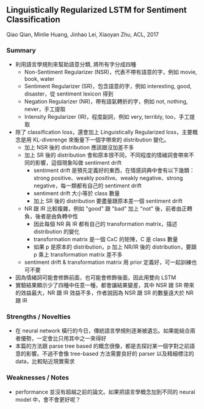 ## Linguistically Regularized LSTM for Sentiment Classification

Qiao Qian, Minlie Huang, Jinhao Lei, Xiaoyan Zhu, ACL, 2017

### Summary
- 利用語言學規則來幫助語意分類, 將所有字分成四種
  - Non-Sentiment Regularizer (NSR)，代表不帶有語意的字，例如 movie, book, water
  - Sentiment Regularizer (SR)，包含語意的字，例如 interesting, good, disaster，從 sentiment lexicon 得到
  - Negation Regularizer (NR)，帶有語氣轉折的字，例如 not, nothing, never，手工提取
  - Intensity Regularizer (IR)，程度副詞，例如 very, terribly, too，手工提取
- 除了 classification loss，還會加上 Linguistically Regularized loss，主要概念是用 KL-diverenge 來衡量下一個字帶來的 distribution 變化。
  - 加上 NSR 後的 distribution 應該跟沒加差不多
  - 加上 SR 後的 distribution 會和原本很不同，不同程度的情緒詞會帶來不同的影響，這個現象叫做 sentiment drift
    - sentiment drift 是預先定義好的東西，在情感詞典中會有以下幾類：strong positive、weakly positive、weakly negative、strong negative，每一類都有自己的 sentiment drift
    - sentiment drift 大小等於 class 數量
    - 加上 SR 後的 distribution 要盡量跟原本差一個 sentiment drift
  - NR 跟 IR 比較複雜，例如 "good" 跟 "bad" 加上 "not" 後，前者由正轉負，後者是由負轉中性
    - 因此每個 NR 與 IR 都有自己的 transformation matrix，描述 distribution 的變化
    - transformation matrix 是一個 CxC 的矩陣，C 是 class 數量
    - 如果 p 是原本的 distribution，p 加上 NR/IR 後的 distribution，要跟 p 乘上 transformation matrix 差不多
  - sentiment drift & transformation matrix 用 prior 定義好，可一起訓練也可不要
- 因為情緒詞可能會修飾前面，也可能會修飾後面，因此用雙向 LSTM
- 實驗結果顯示少了四種中任意一種，都會讓結果變差，其中 NSR 跟 SR 帶來的效益最大，NR 跟 IR 效益不多，作者說因為 NSR 跟 SR 的數量遠大於 NR 跟 IR

### Strengths / Novelties
- 在 neural network 橫行的今日，傳統語言學規則逐漸被遺忘。如果能結合兩者優勢，一定會比只用其中之一來得好
- 本篇的方法跟 parse tree based 的概念很像，都是去探討某一個字對之前語意的影響。不過不會像 tree-based 方法需要良好的 parser 以及精細標注的 data，比較貼近現實需求

### Weaknesses / Notes
- performance 並沒有超越之前的論文。如果把語言學概念加到不同的 neural model 中，會不會更好呢？
